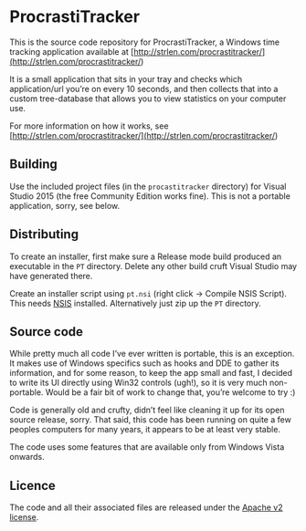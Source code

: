 ProcrastiTracker
================

This is the source code repository for ProcrastiTracker, a Windows time tracking
application available at
[http://strlen.com/procrastitracker/](<http://strlen.com/procrastitracker/>)

It is a small application that sits in your tray and checks which
application/url you’re on every 10 seconds, and then collects that into a custom
tree-database that allows you to view statistics on your computer use.

For more information on how it works, see
[http://strlen.com/procrastitracker/](<http://strlen.com/procrastitracker/>)

Building
--------

Use the included project files (in the `procastitracker` directory) for Visual
Studio 2015 (the free Community Edition works fine). This is not a portable
application, sorry, see below.

Distributing
------------

To create an installer, first make sure a Release mode build produced an
executable in the `PT` directory. Delete any other build cruft Visual Studio may
have generated there.

Create an installer script using `pt.nsi` (right click -\> Compile NSIS Script).
This needs [NSIS](<http://nsis.sourceforge.net/Main_Page>) installed.
Alternatively just zip up the `PT` directory.

Source code
-----------

While pretty much all code I’ve ever written is portable, this is an exception.
It makes use of Windows specifics such as hooks and DDE to gather its
information, and for some reason, to keep the app small and fast, I decided to
write its UI directly using Win32 controls (ugh!), so it is very much
non-portable. Would be a fair bit of work to change that, you’re welcome to try
:)

Code is generally old and crufty, didn’t feel like cleaning it up for its open
source release, sorry. That said, this code has been running on quite a few
peoples computers for many years, it appears to be at least very stable.

The code uses some features that are available only from Windows Vista onwards.

Licence
-------

The code and all their associated files are released under the [Apache v2
license](<http://www.apache.org/licenses/LICENSE-2.0>).
